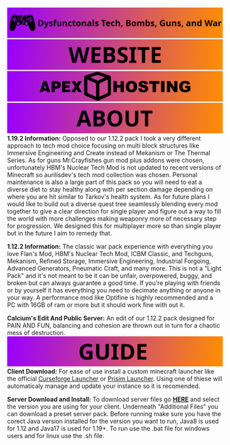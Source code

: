 [![DTBGWBanner](https://github.com/DysfunctionalEntertainment/DysfunctionalAssets/blob/main/Images/Modpacks/DTBGWBanner.png?raw=true)](https://www.curseforge.com/minecraft/modpacks/dysfunctionals-tech-bombs-guns-war)
[![WebsiteBanner](https://github.com/DysfunctionalEntertainment/DysfunctionalAssets/blob/main/Images/Modpacks/WebsiteBanner.png?raw=true)](https://dysfunctionalentertainment.org)
[![Sponsor](https://github.com/DysfunctionalEntertainment/DysfunctionalAssets/blob/main/Images/Modpacks/ApexHostingBanner.png?raw=true)](https://billing.apexminecrafthosting.com/aff.php?aff=8139)
![AboutBanner](https://github.com/DysfunctionalEntertainment/DysfunctionalAssets/blob/main/Images/Modpacks/AboutBanner.png?raw=true)
**1.19.2 Information:**
Opposed to our 1.12.2 pack I took a very different approach to tech mod choice focusing on multi block structures like Immersive Engineering and Create instead of Mekanism or The Thermal Series. As for guns Mr.Crayfishes gun mod plus addons were chosen, unfortunately HBM's Nuclear Tech Mod is not updated to recent versions of Minecraft so aurilisdev's tech mod collection was chosen. Personal maintenance is also a large part of this pack so you will need to eat a diverse diet to stay healthy along with per section damage depending on where you are hit similar to Tarkov's health system. As for future plans I would like to build out a diverse quest tree seamlessly blending every mod together to give a clear direction for single player and figure out a way to fill the world with more challenges making weaponry more of necessary step for progression. We designed this for multiplayer more so than single player but in the future I aim to remedy that.

**1.12.2 Information:**
The classic war pack experience with everything you love Flan's Mod, HBM's Nuclear Tech Mod, ICBM Classic, and Techguns, Mekanism, Refined Storage, Immersive Engineering, Industrial Forgoing, Advanced Generators, Pneumatic Craft, and many more. This is not a "Light Pack" and it's not meant to be it can be unfair, overpowered, buggy, and broken but can always guarantee a good time. If you're playing with friends or by yourself it has everything you need to decimate anything or anyone in your way. A performance mod like Optifine is highly recommended and a PC with 16GB of ram or more but it should work fine with out it.

**Calcium's Edit And Public Server:**
An edit of our 1.12.2 pack designed for PAIN AND FUN, balancing and cohesion are thrown out in turn for a chaotic mess of destruction.
![GuidBanner](https://github.com/DysfunctionalEntertainment/DysfunctionalAssets/blob/main/Images/Modpacks/GuideBanner.png?raw=true)
**Client Download:**
For ease of use install a custom minecraft launcher like the official [Curseforge Launcher](https://www.curseforge.com/download/app) or [Prisim Launcher](https://prismlauncher.org/). Using one of thiese will automaticaly manage and update your instance so it is recomended.

**Server Download and Install:**
To download server files go [**HERE**](https://www.curseforge.com/minecraft/modpacks/dysfunctionals-tech-bombs-guns-war/files?page=1&pageSize=20) and select the version you are using for your client. Underneath "Additional Files" you can download a preset server pack. Before running make sure you have the corect Java version installed for the version you want to run, Java8 is used for 1.12 and Java17 is used for 1.19+. To run use the .bat file for windows users and for linux use the .sh file.
